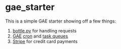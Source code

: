 gae_starter
===========

This is a simple GAE starter showing off a few things:

1. [bottle.py](http://bottlepy.org/) for handling requests
2. [GAE](https://developers.google.com/appengine/) [cron](https://developers.google.com/appengine/docs/python/config/cron) and [task queues](https://developers.google.com/appengine/docs/python/taskqueue/)
3. [Stripe](https://stripe.com/) for credit card payments
